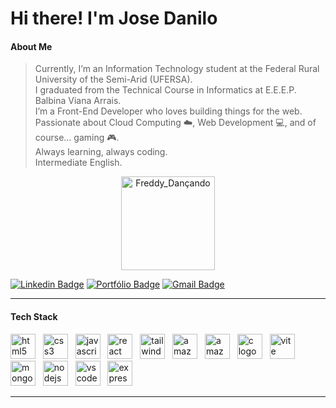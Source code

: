 # Hi there! I'm Jose Danilo
#### About Me
 > Currently, I’m an Information Technology student at the Federal Rural University of the Semi-Arid (UFERSA).\
> I graduated from the Technical Course in Informatics at E.E.E.P. Balbina Viana Arrais.\
> I’m a Front-End Developer who loves building things for the web.\
> Passionate about Cloud Computing ☁️, Web Development 💻, and of course... gaming 🎮.\
> Always learning, always coding.\
> Intermediate English.

<p align="center">
  <img src="https://static.wikia.nocookie.net/freddy-fazbears-pizza/images/f/f1/Into_the_Pit_Freddy_%28Dancing%29.gif" alt="Freddy_Dançando" width="150" />
</p>


[![Linkedin Badge](https://img.shields.io/badge/-LinkedIn-444?style=flat-square&logo=Linkedin&logoColor=white)](https://www.linkedin.com/in/josedanilos/)  [![Portfólio Badge](https://img.shields.io/badge/-Portifólio-333?style=flat-square&logo=linktree&logoColor=white)](https://jdanilo.ufersa.dev.br/)  [![Gmail Badge](https://img.shields.io/badge/-danilojose.1d@gmail.com-555?style=flat-square&logo=Gmail&logoColor=white)](mailto:danilojose.1d@gmail.com)

---

#### Tech Stack
<img src="https://cdn.simpleicons.org/html5/E34F26" height="40" alt="html5 logo" />&nbsp;&nbsp;
<img src="https://cdn.simpleicons.org/css3/1572B6" height="40" alt="css3 logo" />&nbsp;&nbsp;
<img src="https://cdn.simpleicons.org/javascript/F7DF1E" height="40" alt="javascript logo" />&nbsp;&nbsp;
<img src="https://cdn.jsdelivr.net/gh/devicons/devicon/icons/react/react-original.svg" height="40" alt="react logo" />&nbsp;&nbsp;
<img src="https://cdn.simpleicons.org/tailwindcss/06B6D4" height="40" alt="tailwindcss logo" />&nbsp;&nbsp;
<img src="https://cdn.simpleicons.org/amazondynamodb/4053D6" height="40" alt="amazondynamodb logo" />&nbsp;&nbsp;
<img src="https://cdn.jsdelivr.net/gh/devicons/devicon/icons/amazonwebservices/amazonwebservices-line-wordmark.svg" height="40" alt="amazonwebservices logo" />&nbsp;&nbsp;
<img src="https://cdn.jsdelivr.net/gh/devicons/devicon/icons/c/c-original.svg" height="40" alt="c logo" />&nbsp;&nbsp;
<img src="https://cdn.simpleicons.org/vite/646CFF" height="40" alt="vite logo" />&nbsp;&nbsp;
<img src="https://cdn.simpleicons.org/mongodb/47A248" height="40" alt="mongodb logo" />&nbsp;&nbsp;
<img src="https://cdn.simpleicons.org/nodedotjs/339933" height="40" alt="nodejs logo" />&nbsp;&nbsp;
<img src="https://cdn.jsdelivr.net/gh/devicons/devicon/icons/vscode/vscode-original.svg" height="40" alt="vscode logo" />&nbsp;&nbsp;
<img src="https://cdn.simpleicons.org/express/000000" height="40" alt="express logo" />

---

